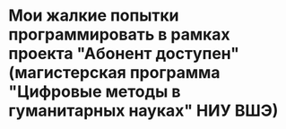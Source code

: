 # 
# Мои жалкие попытки программировать в рамках проекта "Абонент доступен" (магистерская программа "Цифровые методы в гуманитарных науках" НИУ ВШЭ)
